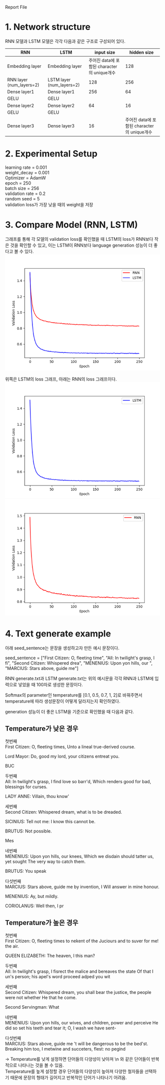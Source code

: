 Report File

# 1. Network structure

RNN 모델과 LSTM 모델은 각각 다음과 같은 구조로 구성되어 있다.

|RNN|LSTM|input size|hidden size|
|---|---|----|---|
|Embedding layer|Embedding layer|주어진 data에 포함된 character의 unique개수|128|
|RNN layer (num_layers=2)|LSTM layer (num_layers=2)|128|256|
|Dense layer1|Dense layer1|256|64|
|GELU|GELU|||
|Dense layer2|Dense layer2|64|16|unique
|GELU|GELU|||
|Dense layer3|Dense layer3|16|주어진 data에 포함된 character의 unique개수|


# 2. Experimental Setup

learning rate = 0.001\
weight_decay = 0.001\
Optimizer = AdamW\
epoch = 250\
batch size = 256\
validation rate = 0.2\
random seed = 5\
validation loss가 가장 낮을 때의 weight을 저장

# 3. Compare Model (RNN, LSTM)

그래프를 통해 각 모델의 validation loss를 확인했을 때 LSTM의 loss가 RNN보다 작은 것을 확인할 수 있고, 이는 LSTM이 RNN보다 language generation 성능이 더 좋다고 볼 수 있다.
<img src="https://github.com/bae301764/DS_DL_HW2/blob/main/Compare%20Language%20Model's%20Loss.png">


위쪽은 LSTM의 loss 그래프, 아래는 RNN의 loss 그래프이다.
<img src="https://github.com/bae301764/DS_DL_HW2/blob/main/LSTM's%20Loss.png">
<img src="https://github.com/bae301764/DS_DL_HW2/blob/main/RNN's%20Loss.png">
# 4. Text generate example

아래 seed_sentence는 문장을 생성하고자 만든 예시 문장이다.

seed_sentence = ["First Citizen: O, fleeting time",
                "All: In twilight's grasp, I fi",
                "Second Citizen: Whispered drea",
                "MENENIUS: Upon yon hills, our ",
                "MARCIUS: Stars above, guide me"]

RNN generate.txt과 LSTM generate.txt는 위의 예시문을 각각 RNN과 LSTM에 입력으로 넣었을 때 100자로 생성한 문장이다.

Softmax의 parameter인 temperature를 [0.1, 0.5, 0.7, 1, 2]로 바꿔주면서 temperature에 따라 생성문장이 어떻게 달라지는지 확인하였다.

generation 성능이 더 좋은 LSTM을 기준으로 확인했을 때 다음과 같다.





Temperature가 낮은 경우
---
첫번째\
First Citizen: O, fleeting times,
Unto a lineal true-derived course.

Lord Mayor:
Do, good my lord, your citizens entreat you.

BUC

두번째\
All: In twilight's grasp, I find love so barr'd,
Which renders good for bad, blessings for curses.

LADY ANNE:
Villain, thou know'

세번째\
Second Citizen: Whispered dream, what is to be dreaded.

SICINIUS:
Tell not me:
I know this cannot be.

BRUTUS:
Not possible.

Mes

네번째\
MENENIUS: Upon yon hills, our knees,
Which we disdain should tatter us, yet sought
The very way to catch them.

BRUTUS:
You speak 

다섯번째\
MARCIUS: Stars above, guide me by invention, I
Will answer in mine honour.

MENENIUS:
Ay, but mildly.

CORIOLANUS:
Well then, I pr



Temperature가 높은 경우
---
첫번째\
First Citizen: O, fleeting times to nekent of the Juciours and to suver for me! the air.

QUEEN ELIZABETH:
The heaven, I this man?

두번째\
All: In twilight's grasp, I fisrect the malice and bereaves the state
Of that I un's person; his apel's word proceed adped you wit

세번째\
Second Citizen: Whispered dream, you shall bear the justice, the people were not whether
He that he come.

Second Servingman:
What

네번째\
MENENIUS: Upon yon hills, our wives, and children, power and perceive
He did so set his
teeth and tear it; O, I wash we have sent-

다섯번째\
MARCIUS: Stars above, guide me 't will be dangerous to be the bed'st.
Breaking him too, I metwine and succeters, flest: no pegind 

-> Temperature를 낮게 설정하면 단어들의 다양성이 낮아져 \n 와 같은 단어들이 반복적으로 나타나는 것을 볼 수 있음.\
   Temperature를 높게 설정할 경우 단어들의 다양성이 높아져 다양한 철자들을 선택하기 때문에 문장의 형태가 길어지고 반복적인 단어가 나타나기 어려움.
